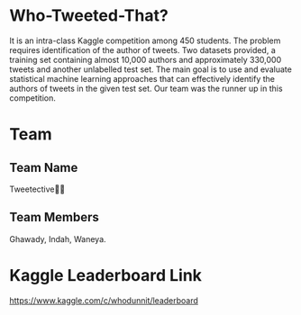 # Who-Tweeted-That?
It is an intra-class Kaggle competition among 450 students. The problem requires identification of the author of tweets.
Two datasets provided, a training set containing almost 10,000 authors and approximately 330,000 tweets and another unlabelled test set.
The main goal is to use and evaluate statistical machine learning approaches that can effectively identify the authors of tweets in the given test set. 
Our team was the runner up in this competition.

# Team 
## Team Name
Tweetective🕵‍♀

## Team Members
Ghawady, Indah, Waneya. 

# Kaggle Leaderboard Link
https://www.kaggle.com/c/whodunnit/leaderboard
